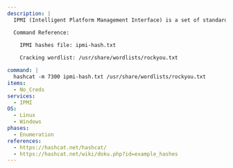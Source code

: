 ```yaml
---
description: |
  IPMI (Intelligent Platform Management Interface) is a set of standardized specifications for hardware-based platform management systems that makes it possible to control and monitor servers centrally. Hashcat is the "World's fastest and most advanced password recovery utility". The following command will attempt to crack IPMI hashes.

  Command Reference:

    IPMI hashes file: ipmi-hash.txt
    
    Cracking wordlist: /usr/share/wordlists/rockyou.txt

command: |
  hashcat -m 7300 ipmi-hash.txt /usr/share/wordlists/rockyou.txt
items:
  - No_Creds
services:
  - IPMI
OS:
  - Linux
  - Windows
phases:
  - Enumeration
references:
  - https://hashcat.net/hashcat/
  - https://hashcat.net/wiki/doku.php?id=example_hashes
---
```

